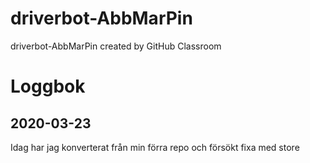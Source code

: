 # driverbot-AbbMarPin
driverbot-AbbMarPin created by GitHub Classroom


# Loggbok

## 2020-03-23 
Idag har jag konverterat från min förra repo och försökt fixa med store
